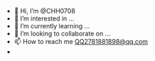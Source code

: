 - 👋 Hi, I’m @CHH0708
- 👀 I’m interested in ...
- 🌱 I’m currently learning ...
- 💞️ I’m looking to collaborate on ...
- 📫 How to reach me QQ2781881898@qq.com
- 

<!---
CHH0708/CHH0708 is a ✨ special ✨ repository because its `README.md` (this file) appears on your GitHub profile.
You can click the Preview link to take a look at your changes.
--->
